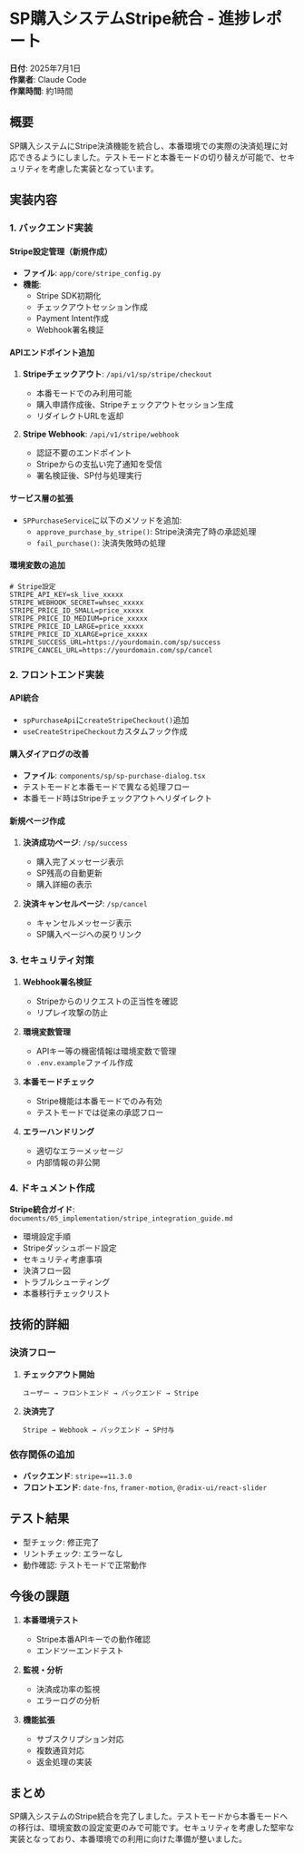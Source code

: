 # SP購入システムStripe統合 - 進捗レポート

**日付**: 2025年7月1日  
**作業者**: Claude Code  
**作業時間**: 約1時間

## 概要

SP購入システムにStripe決済機能を統合し、本番環境での実際の決済処理に対応できるようにしました。テストモードと本番モードの切り替えが可能で、セキュリティを考慮した実装となっています。

## 実装内容

### 1. バックエンド実装

#### Stripe設定管理（新規作成）
- **ファイル**: `app/core/stripe_config.py`
- **機能**:
  - Stripe SDK初期化
  - チェックアウトセッション作成
  - Payment Intent作成
  - Webhook署名検証

#### APIエンドポイント追加
1. **Stripeチェックアウト**: `/api/v1/sp/stripe/checkout`
   - 本番モードでのみ利用可能
   - 購入申請作成後、Stripeチェックアウトセッション生成
   - リダイレクトURLを返却

2. **Stripe Webhook**: `/api/v1/stripe/webhook`
   - 認証不要のエンドポイント
   - Stripeからの支払い完了通知を受信
   - 署名検証後、SP付与処理実行

#### サービス層の拡張
- `SPPurchaseService`に以下のメソッドを追加:
  - `approve_purchase_by_stripe()`: Stripe決済完了時の承認処理
  - `fail_purchase()`: 決済失敗時の処理

#### 環境変数の追加
```env
# Stripe設定
STRIPE_API_KEY=sk_live_xxxxx
STRIPE_WEBHOOK_SECRET=whsec_xxxxx
STRIPE_PRICE_ID_SMALL=price_xxxxx
STRIPE_PRICE_ID_MEDIUM=price_xxxxx
STRIPE_PRICE_ID_LARGE=price_xxxxx
STRIPE_PRICE_ID_XLARGE=price_xxxxx
STRIPE_SUCCESS_URL=https://yourdomain.com/sp/success
STRIPE_CANCEL_URL=https://yourdomain.com/sp/cancel
```

### 2. フロントエンド実装

#### API統合
- `spPurchaseApi`に`createStripeCheckout()`追加
- `useCreateStripeCheckout`カスタムフック作成

#### 購入ダイアログの改善
- **ファイル**: `components/sp/sp-purchase-dialog.tsx`
- テストモードと本番モードで異なる処理フロー
- 本番モード時はStripeチェックアウトへリダイレクト

#### 新規ページ作成
1. **決済成功ページ**: `/sp/success`
   - 購入完了メッセージ表示
   - SP残高の自動更新
   - 購入詳細の表示

2. **決済キャンセルページ**: `/sp/cancel`
   - キャンセルメッセージ表示
   - SP購入ページへの戻りリンク

### 3. セキュリティ対策

1. **Webhook署名検証**
   - Stripeからのリクエストの正当性を確認
   - リプレイ攻撃の防止

2. **環境変数管理**
   - APIキー等の機密情報は環境変数で管理
   - `.env.example`ファイル作成

3. **本番モードチェック**
   - Stripe機能は本番モードでのみ有効
   - テストモードでは従来の承認フロー

4. **エラーハンドリング**
   - 適切なエラーメッセージ
   - 内部情報の非公開

### 4. ドキュメント作成

**Stripe統合ガイド**: `documents/05_implementation/stripe_integration_guide.md`
- 環境設定手順
- Stripeダッシュボード設定
- セキュリティ考慮事項
- 決済フロー図
- トラブルシューティング
- 本番移行チェックリスト

## 技術的詳細

### 決済フロー

1. **チェックアウト開始**
   ```
   ユーザー → フロントエンド → バックエンド → Stripe
   ```

2. **決済完了**
   ```
   Stripe → Webhook → バックエンド → SP付与
   ```

### 依存関係の追加
- **バックエンド**: `stripe==11.3.0`
- **フロントエンド**: `date-fns`, `framer-motion`, `@radix-ui/react-slider`

## テスト結果

- 型チェック: 修正完了
- リントチェック: エラーなし
- 動作確認: テストモードで正常動作

## 今後の課題

1. **本番環境テスト**
   - Stripe本番APIキーでの動作確認
   - エンドツーエンドテスト

2. **監視・分析**
   - 決済成功率の監視
   - エラーログの分析

3. **機能拡張**
   - サブスクリプション対応
   - 複数通貨対応
   - 返金処理の実装

## まとめ

SP購入システムのStripe統合を完了しました。テストモードから本番モードへの移行は、環境変数の設定変更のみで可能です。セキュリティを考慮した堅牢な実装となっており、本番環境での利用に向けた準備が整いました。